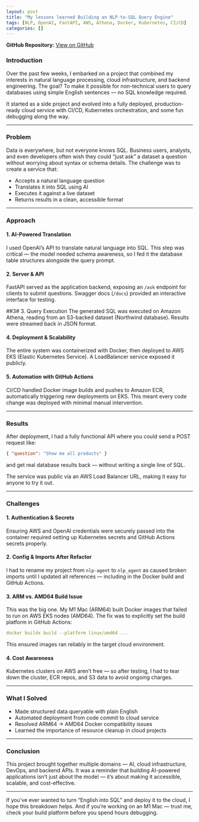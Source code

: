 ```yaml
---
layout: post
title: "My lessons learned Building an NLP-to-SQL Query Engine"
tags: [NLP, OpenAI, FastAPI, AWS, Athena, Docker, Kubernetes, CI/CD]
categories: []
---
```


**GitHub Repository:** [View on GitHub](https://github.com/itsAshna/nlp-to-sql-queries)

### Introduction

Over the past few weeks, I embarked on a project that combined my interests in natural language processing, cloud infrastructure, and backend engineering. The goal? To make it possible for non-technical users to query databases using simple English sentences — no SQL knowledge required.

It started as a side project and evolved into a fully deployed, production-ready cloud service with CI/CD, Kubernetes orchestration, and some fun debugging along the way.

---

### Problem

Data is everywhere, but not everyone knows SQL. Business users, analysts, and even developers often wish they could “just ask” a dataset a question without worrying about syntax or schema details. The challenge was to create a service that:

- Accepts a natural language question
- Translates it into SQL using AI
- Executes it against a live dataset
- Returns results in a clean, accessible format

---

### Approach

#### 1. AI-Powered Translation

I used OpenAI’s API to translate natural language into SQL. This step was critical — the model needed schema awareness, so I fed it the database table structures alongside the query prompt.

#### 2. Server & API

FastAPI served as the application backend, exposing an `/ask` endpoint for clients to submit questions. Swagger docs (`/docs`) provided an interactive interface for testing.

##3# 3. Query Execution
The generated SQL was executed on Amazon Athena, reading from an S3-backed dataset (Northwind database). Results were streamed back in JSON format.

#### 4. Deployment & Scalability

The entire system was containerized with Docker, then deployed to AWS EKS (Elastic Kubernetes Service). A LoadBalancer service exposed it publicly.

#### 5. Automation with GitHub Actions

CI/CD handled Docker image builds and pushes to Amazon ECR, automatically triggering new deployments on EKS. This meant every code change was deployed with minimal manual intervention.

---

### Results

After deployment, I had a fully functional API where you could send a POST request like:

```json
{ "question": "Show me all products" }
```

and get real database results back — without writing a single line of SQL.

The service was public via an AWS Load Balancer URL, making it easy for anyone to try it out.

---

### Challenges

#### 1. Authentication & Secrets

Ensuring AWS and OpenAI credentials were securely passed into the container required setting up Kubernetes secrets and GitHub Actions secrets properly.

#### 2. Config & Imports After Refactor

I had to rename my project from `nlp-agent` to `nlp_agent` as caused broken imports until I updated all references — including in the Docker build and GitHub Actions.

#### 3. ARM vs. AMD64 Build Issue

This was the big one. My M1 Mac (ARM64) built Docker images that failed to run on AWS EKS nodes (AMD64). The fix was to explicitly set the build platform in GitHub Actions:

```yaml
docker buildx build --platform linux/amd64 ...
```

This ensured images ran reliably in the target cloud environment.

#### 4. Cost Awareness

Kubernetes clusters on AWS aren’t free — so after testing, I had to tear down the cluster, ECR repos, and S3 data to avoid ongoing charges.

---

### What I Solved

- Made structured data queryable with plain English
- Automated deployment from code commit to cloud service
- Resolved ARM64 → AMD64 Docker compatibility issues
- Learned the importance of resource cleanup in cloud projects

---

### Conclusion

This project brought together multiple domains — AI, cloud infrastructure, DevOps, and backend APIs. It was a reminder that building AI-powered applications isn’t just about the model — it’s about making it accessible, scalable, and cost-effective.

---

If you’ve ever wanted to turn “English into SQL” and deploy it to the cloud, I hope this breakdown helps. And if you’re working on an M1 Mac — trust me, check your build platform before you spend hours debugging.
